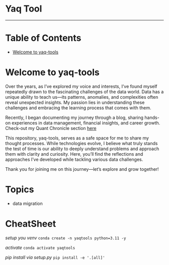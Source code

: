 # Yaq Tool

----------------
# Table of Contents

- [Welcome to yaq-tools](#welcome-to-yaq-tools)

# Welcome to yaq-tools
Over the years, as I’ve explored my voice and interests, I’ve found myself repeatedly drawn to the fascinating challenges of the data world. Data has a unique ability to teach us—its patterns, anomalies, and complexities often reveal unexpected insights. My passion lies in understanding these challenges and embracing the learning process that comes with them.

Recently, I began documenting my journey through a blog, sharing hands-on experiences in data management, 
financial insights, and career growth. Check-out my Quant Chronicle section [here](https://womenunbound.substack.com/s/quant-chronicles)

This repository, yaq-tools, serves as a safe space for me to share my thought processes. 
While technologies evolve, I believe what truly stands the test of time is our ability to deeply understand problems and approach them with clarity and curiosity. 
Here, you’ll find the reflections and approaches I’ve developed while tackling various data challenges.

Thank you for joining me on this journey—let’s explore and grow together!

# Topics
- data migration

# CheatSheet
*setup you venv*
``
conda create -n yaqtools python=3.11 -y
``

*activate*
``
conda activate yaqtools
``

*pip install via setup.py*
``
pip install -e '.[all]' 
``

